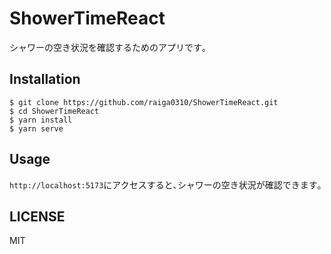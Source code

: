 # ShowerTimeReact
シャワーの空き状況を確認するためのアプリです｡

## Installation
```
$ git clone https://github.com/raiga0310/ShowerTimeReact.git
$ cd ShowerTimeReact
$ yarn install
$ yarn serve
```

## Usage
`http://localhost:5173`にアクセスすると､シャワーの空き状況が確認できます｡

## LICENSE
MIT
